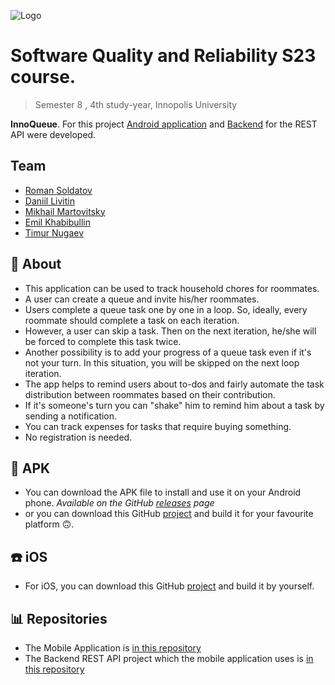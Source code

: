 ![Logo](https://user-images.githubusercontent.com/49106163/200147786-3e414c4a-d6ca-4240-b00e-1ef35fac6308.png)

# Software Quality and Reliability S23 course.

> Semester 8 , 4th study-year, Innopolis University

**InnoQueue**. For this project [Android application](https://github.com/InnoQueue/mobile) and [Backend](https://github.com/InnoQueue/backend) for the REST API were developed.

## **Team**

- [Roman Soldatov](https://github.com/SMore-Napi)
- [Daniil Livitin](https://github.com/Dablup)
- [Mikhail Martovitsky](https://github.com/MikhailMarch)
- [Emil Khabibullin](https://github.com/emileyray)
- [Timur Nugaev](https://github.com/al1ych)

## 📌 About

- This application can be used to track household chores for roommates.
- A user can create a queue and invite his/her roommates.
- Users complete a queue task one by one in a loop. So, ideally, every roommate should complete a task on each iteration.
- However, a user can skip a task. Then on the next iteration, he/she will be forced to complete this task twice.
- Another possibility is to add your progress of a queue task even if it's not your turn. In this situation, you will be skipped on the next loop iteration.
- The app helps to remind users about to-dos and fairly automate the task distribution between roommates based on their contribution.
- If it's someone's turn you can "shake" him to remind him about a task by sending a notification.
- You can track expenses for tasks that require buying something.
- No registration is needed.

## 📲 APK

- You can download the APK file to install and use it on your Android phone. *Available on the GitHub [releases](https://github.com/InnoQueue/mobile/releases/) page*
- or you can download this GitHub [project](https://github.com/InnoQueue/mobile) and build it for your favourite platform 🙃.

## ☎️ iOS

- For iOS, you can download this GitHub [project](https://github.com/InnoQueue/mobile) and build it by yourself. 

## 📊 Repositories

- The Mobile Application is [in this repository](https://github.com/InnoQueue/mobile)
- The Backend REST API project which the mobile application uses is [in this repository](https://github.com/InnoQueue/backend)
